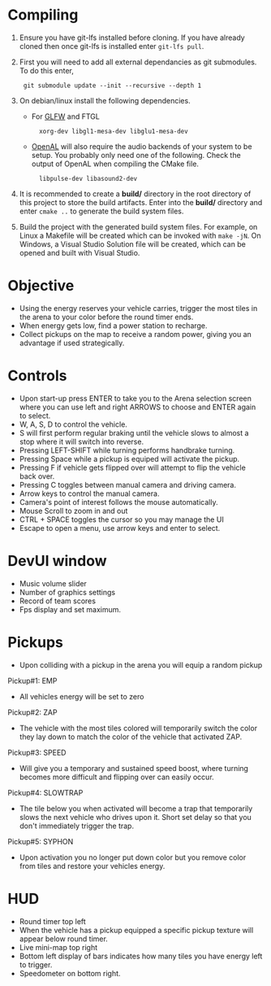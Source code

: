# Compiling
1. Ensure you have git-lfs installed before cloning. If you have already cloned then once git-lfs is installed enter `git-lfs pull`.
2. First you will need to add all external dependancies as git submodules. To do this enter,

		git submodule update --init --recursive --depth 1
3. On debian/linux install the following dependencies.
	- For [GLFW](https://www.glfw.org/docs/3.3/compile.html#compile_deps_x11) and FTGL

			xorg-dev libgl1-mesa-dev libglu1-mesa-dev
  	- [OpenAL](https://github.com/kcat/openal-soft) will also require the audio backends of your system to be setup. You probably only need one of the following. Check the output of OpenAL when compiling the CMake file.

			libpulse-dev libasound2-dev

4. It is recommended to create a **build/** directory in the root directory of this project to store the build artifacts. Enter into the **build/** directory and enter `cmake ..` to generate the build system files.
5. Build the project with the generated build system files. For example, on Linux a Makefile will be created which can be invoked with `make -jN`. On Windows, a Visual Studio Solution file will be created, which can be opened and built with Visual Studio.

# Objective
 - Using the energy reserves your vehicle carries, trigger the most tiles in the arena to your color before the round timer ends.
 - When energy gets low, find a power station to recharge.
 - Collect pickups on the map to receive a random power, giving you an advantage if used strategically.

# Controls
 - Upon start-up press ENTER to take you to the Arena selection screen where you can use left and right ARROWS to choose and ENTER again to select.
 - W, A, S, D to control the vehicle.
 - S will first perform regular braking until the vehicle slows to almost a stop where it will switch into reverse.
 - Pressing LEFT-SHIFT while turning performs handbrake turning.
 - Pressing Space while a pickup is equiped will activate the pickup.
 - Pressing F if vehicle gets flipped over will attempt to flip the vehicle back over.
 - Pressing C toggles between manual camera and driving camera.
 - Arrow keys to control the manual camera.
 - Camera's point of interest follows the mouse automatically. 
 - Mouse Scroll to zoom in and out
 - CTRL + SPACE toggles the cursor so you may manage the UI
 - Escape to open a menu, use arrow keys and enter to select.

# DevUI window
 - Music volume slider
 - Number of graphics settings
 - Record of team scores
 - Fps display and set maximum.

# Pickups
 - Upon colliding with a pickup in the arena you will equip a random pickup

Pickup#1: EMP
 - All vehicles energy will be set to zero

Pickup#2: ZAP
 - The vehicle with the most tiles colored will temporarily switch the color they lay down to match the color of the vehicle that activated ZAP.

Pickup#3: SPEED
 - Will give you a temporary and sustained speed boost, where turning becomes more difficult and flipping over can easily occur.

Pickup#4: SLOWTRAP
 - The tile below you when activated will become a trap that temporarily slows the next vehicle who drives upon it.  Short set delay so that you don't immediately trigger the trap.

Pickup#5: SYPHON
 - Upon activation you no longer put down color but you remove color from tiles and restore your vehicles energy.

# HUD
 - Round timer top left
 - When the vehicle has a pickup equipped a specific pickup texture will appear below round timer.
 - Live mini-map top right
 - Bottom left display of bars indicates how many tiles you have energy left to trigger.
 - Speedometer on bottom right.
